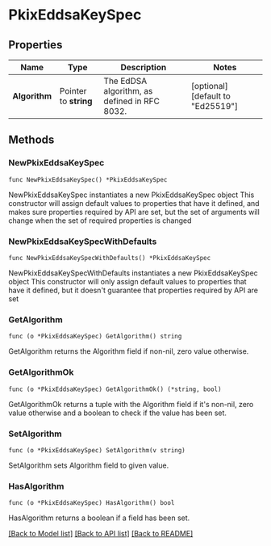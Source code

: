 # PkixEddsaKeySpec

## Properties

Name | Type | Description | Notes
------------ | ------------- | ------------- | -------------
**Algorithm** | Pointer to **string** | The EdDSA algorithm, as defined in RFC 8032. | [optional] [default to "Ed25519"]

## Methods

### NewPkixEddsaKeySpec

`func NewPkixEddsaKeySpec() *PkixEddsaKeySpec`

NewPkixEddsaKeySpec instantiates a new PkixEddsaKeySpec object
This constructor will assign default values to properties that have it defined,
and makes sure properties required by API are set, but the set of arguments
will change when the set of required properties is changed

### NewPkixEddsaKeySpecWithDefaults

`func NewPkixEddsaKeySpecWithDefaults() *PkixEddsaKeySpec`

NewPkixEddsaKeySpecWithDefaults instantiates a new PkixEddsaKeySpec object
This constructor will only assign default values to properties that have it defined,
but it doesn't guarantee that properties required by API are set

### GetAlgorithm

`func (o *PkixEddsaKeySpec) GetAlgorithm() string`

GetAlgorithm returns the Algorithm field if non-nil, zero value otherwise.

### GetAlgorithmOk

`func (o *PkixEddsaKeySpec) GetAlgorithmOk() (*string, bool)`

GetAlgorithmOk returns a tuple with the Algorithm field if it's non-nil, zero value otherwise
and a boolean to check if the value has been set.

### SetAlgorithm

`func (o *PkixEddsaKeySpec) SetAlgorithm(v string)`

SetAlgorithm sets Algorithm field to given value.

### HasAlgorithm

`func (o *PkixEddsaKeySpec) HasAlgorithm() bool`

HasAlgorithm returns a boolean if a field has been set.


[[Back to Model list]](../README.md#documentation-for-models) [[Back to API list]](../README.md#documentation-for-api-endpoints) [[Back to README]](../README.md)


